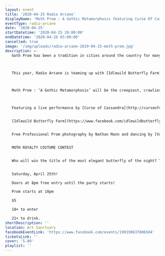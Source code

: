 ```yaml
---
layout: event
title: '2020-04-25 Radio Arcane'
displayName: 'Moth Prom : A Gothic Metamorphosis featuring Curse Of Cassandra'
eventType: radio-arcane
date: '2020-04-25'
startDatetime: '2020-04-25 20:00:00'
endDatetime: '2020-04-26 03:00:00'
cancelled: true
image: '/img/uploads/radio-arcane-2019-04-25-moth-prom.jpg'
description: >-
   Goth Prom has been a tradition in cities around the country for many years and has proven to be a wonderful annual event, but this year, we’re taking things to new heights!



   This year, Radio Arcane is teaming up with [Idlewild Butterfly Farm](https://www.facebook.com/idlewildbutterflyfarm), [Atelier Insecta](https://www.facebook.com/atelierinsects) and [Funeral Party Records](https://www.thefuneralparty.com) to bring something fresh to the concept, presenting: Moth Prom!



   Moth Prom : ‘A Gothic Metamorphosis’ will be the creepiest, crawliest, mustiest Gothic Promenade this world has ever seen!



   Featuring a live performance by [Curse of Cassandra](http://curseofcassandra.com), the night time oddities shopping of [The Dark Market](https://www.facebook.com/darkmarketky), Radio Arcane DJ Androspore, DJ Kaleidoscope and DJ SCARY BLACK!


   [Idlewild Butterfly Farm](https://www.facebook.com/idlewildbutterflyfarm) will be showcasing live insects other curiously crawly specimens.


   Free Professional Prom photography by Nathan Mann and dancing by [Va Va Vixens](https://vavavixens.com) Venus Pearle and Kitty Von Burn!


   MOTH ROYALTY COSTUME CONTEST  


   Who will win the title of the most elegant butterfly of the night? Two winners will be chosen with the grand prize of weekend passes to [Convergence 26](https://www.convergence26.com)! Get those costumes ready!


   Saturday, April 25th!

   Doors at 8pm free entry until the party starts!  

   Prom starts at 10pm  

   $5  

   18+ to enter  

   21+ to drink.
shortDescription: ''
location: Art Sanctuary
facebookEventLink: 'https://www.facebook.com/events/199199637806504'
ticketsLink: ''
cover: '5.00'
playlist: ''
---
```

